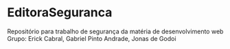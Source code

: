 # EditoraSeguranca
Repositório para trabalho de segurança da matéria de desenvolvimento web Grupo: Erick Cabral, Gabriel Pinto Andrade, Jonas de Godoi
